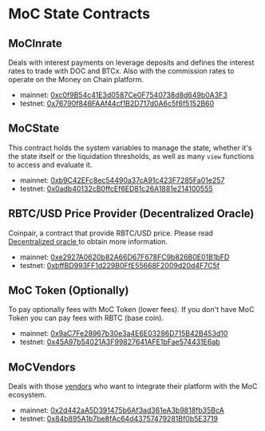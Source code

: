 # MoC State Contracts

## MoCInrate

Deals with interest payments on leverage deposits and defines the interest rates to trade with DOC and BTCx. Also with the commission rates to operate on the Money on Chain platform.

- mainnet: [ 0xc0f9B54c41E3d0587Ce0F7540738d8d649b0A3F3 ](https://explorer.rsk.co/address/0xc0f9B54c41E3d0587Ce0F7540738d8d649b0A3F3)
- testnet: [ 0x76790f846FAAf44cf1B2D717d0A6c5f6f5152B60 ](https://explorer.testnet.rsk.co/address/0x76790f846FAAf44cf1B2D717d0A6c5f6f5152B60)

## MoCState

This contract holds the system variables to manage the state, whether it's the state itself or the liquidation thresholds, as well as many `view` functions to access and evaluate it.

- mainnet: [ 0xb9C42EFc8ec54490a37cA91c423F7285Fa01e257 ](https://explorer.rsk.co/address/0xb9C42EFc8ec54490a37cA91c423F7285Fa01e257)
- testnet: [ 0x0adb40132cB0ffcEf6ED81c26A1881e214100555 ](https://explorer.testnet.rsk.co/address/0x0adb40132cB0ffcEf6ED81c26A1881e214100555)

## RBTC/USD Price Provider (Decentralized Oracle)

Coinpair, a contract that provide RBTC/USD price. 
Please read [ Decentralized oracle ](https://github.com/money-on-chain/OMoC-Decentralized-Oracle) to obtain more information.

- mainnet: [ 0xe2927A0620b82A66D67F678FC9b826B0E01B1bFD ](https://explorer.rsk.co/address/0xe2927A0620b82A66D67F678FC9b826B0E01B1bFD)
- testnet: [ 0xbffBD993FF1d229B0FfE55668F2009d20d4F7C5f ](https://explorer.testnet.rsk.co/address/0xbffBD993FF1d229B0FfE55668F2009d20d4F7C5f)

## MoC Token (Optionally)

To pay optionally fees with MoC Token (lower fees). If you don't have MoC Token you can pay fees with RBTC (base coin). 

- mainnet: [ 0x9aC7Fe28967b30e3a4E6E03286D715B42B453d10 ](https://explorer.rsk.co/address/0x9aC7Fe28967b30e3a4E6E03286D715B42B453d10)
- testnet: [ 0x45A97b54021A3F99827641AFE1bFae574431E6ab ](https://explorer.testnet.rsk.co/address/0x45A97b54021A3F99827641AFE1bFae574431E6ab)


## MoCVendors

Deals with those [vendors](vendors.md) who want to integrate their platform with the MoC ecosystem.

- mainnet: [ 0x2d442aA5D391475b6Af3ad361eA3b9818fb35BcA ](https://explorer.rsk.co/address/0x2d442aA5D391475b6Af3ad361eA3b9818fb35BcA)
- testnet: [ 0x84b895A1b7be8fAc64d43757479281Bf0b5E3719 ](https://explorer.testnet.rsk.co/address/0x84b895A1b7be8fAc64d43757479281Bf0b5E3719)

